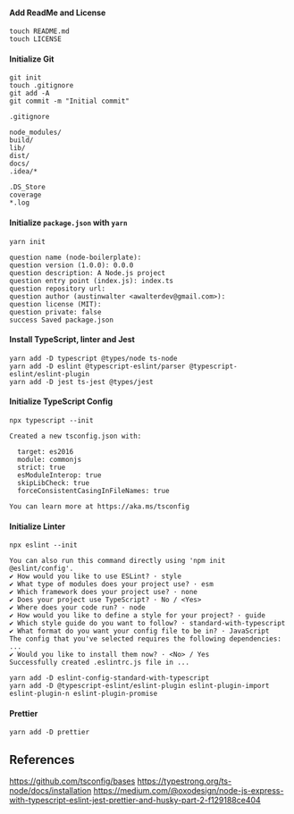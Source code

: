 
#### Add ReadMe and License
```
touch README.md
touch LICENSE
```

#### Initialize Git
```
git init
touch .gitignore
git add -A
git commit -m "Initial commit"
```

`.gitignore`
```
node_modules/
build/
lib/
dist/
docs/
.idea/*

.DS_Store
coverage
*.log
```

#### Initialize `package.json` with `yarn`
```
yarn init
```

```
question name (node-boilerplate): 
question version (1.0.0): 0.0.0
question description: A Node.js project
question entry point (index.js): index.ts
question repository url: 
question author (austinwalter <awalterdev@gmail.com>): 
question license (MIT): 
question private: false
success Saved package.json
```

#### Install TypeScript, linter and Jest
```
yarn add -D typescript @types/node ts-node
yarn add -D eslint @typescript-eslint/parser @typescript-eslint/eslint-plugin
yarn add -D jest ts-jest @types/jest
```

#### Initialize TypeScript Config
```
npx typescript --init
```

```
Created a new tsconfig.json with:

  target: es2016
  module: commonjs
  strict: true
  esModuleInterop: true
  skipLibCheck: true
  forceConsistentCasingInFileNames: true

You can learn more at https://aka.ms/tsconfig
```

#### Initialize Linter
```
npx eslint --init
```

```
You can also run this command directly using 'npm init @eslint/config'.
✔ How would you like to use ESLint? · style
✔ What type of modules does your project use? · esm
✔ Which framework does your project use? · none
✔ Does your project use TypeScript? · No / <Yes>
✔ Where does your code run? · node
✔ How would you like to define a style for your project? · guide
✔ Which style guide do you want to follow? · standard-with-typescript
✔ What format do you want your config file to be in? · JavaScript
The config that you've selected requires the following dependencies: ...
✔ Would you like to install them now? · <No> / Yes
Successfully created .eslintrc.js file in ...
```

```
yarn add -D eslint-config-standard-with-typescript
yarn add -D @typescript-eslint/eslint-plugin eslint-plugin-import eslint-plugin-n eslint-plugin-promise
```

#### Prettier

```
yarn add -D prettier
```

## References
https://github.com/tsconfig/bases
https://typestrong.org/ts-node/docs/installation
https://medium.com/@oxodesign/node-js-express-with-typescript-eslint-jest-prettier-and-husky-part-2-f129188ce404